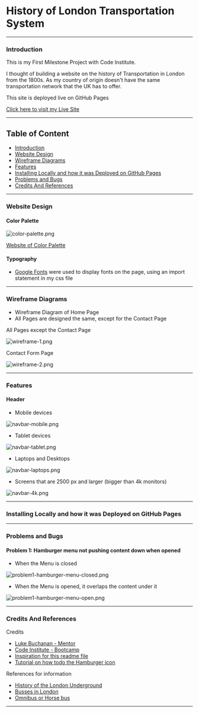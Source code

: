 # History of London Transportation System

---

### Introduction

This is my First Milestone Project with Code Institute.

I thought of building a website on the history of Transportation in London from the 1800s. As my country of origin
doesn't have the same transportation network that the UK has to offer.

This site is deployed live on GitHub Pages

[Click here to visit my Live Site](https://douglas86.github.io/history-of-london-v2/)

[//]: # "When ready use this site to insert a screenshot of my website on all devices"
[//]: # "https://ui.dev/amiresponsive?url=https://douglas86.github.io/history-of-london-v2/index.html"

---

## Table of Content

- [Introduction](#introduction)
- [Website Design](#website-design)
- [Wireframe Diagrams](#wireframe-diagrams)
- [Features](#features)
- [Installing Locally and how it was Deployed on GitHub Pages](#installing-locally-and-how-it-was-deployed-on-github-pages)
- [Problems and Bugs](#problems-and-bugs)
- [Credits And References](#credits-and-references)

---

### Website Design

#### Color Palette

![color-palette.png](assets%2Fimages%2Freadme%2Fwebsite-design%2Fcolor-palette.png)

[Website of Color Palette](https://mycolor.space/?hex=%23D6B65E&sub=1)

#### Typography

- [Google Fonts](https://fonts.google.com/specimen/Dancing+Script?preview.text=History%20of%20London%20Transport&preview.text_type=custom) were used to display fonts on the page, using an
  import statement in my css file

---

### Wireframe Diagrams

- Wireframe Diagram of Home Page
- All Pages are designed the same, except for the Contact Page

All Pages except the Contact Page

![wireframe-1.png](assets%2Fimages%2Freadme%2Fwireframe-diagrams%2Fwireframe-1.png)

Contact Form Page

![wireframe-2.png](assets%2Fimages%2Freadme%2Fwireframe-diagrams%2Fwireframe-2.png)

---

### Features

#### Header

- Mobile devices

![navbar-mobile.png](assets%2Fimages%2Freadme%2Ffeatures%2Fnavbar-mobile.png)

- Tablet devices

![navbar-tablet.png](assets%2Fimages%2Freadme%2Ffeatures%2Fnavbar-tablet.png)

- Laptops and Desktops

![navbar-laptops.png](assets%2Fimages%2Freadme%2Ffeatures%2Fnavbar-laptops.png)

- Screens that are 2500 px and larger (bigger than 4k monitors)

![navbar-4k.png](assets%2Fimages%2Freadme%2Ffeatures%2Fnavbar-4k.png)

---

### Installing Locally and how it was Deployed on GitHub Pages

---

### Problems and Bugs

#### Problem 1: Hamburger menu not pushing content down when opened

- When the Menu is closed

![problem1-hamburger-menu-closed.png](assets%2Fimages%2Freadme%2Fproblems-and-bugs%2Fproblem1-hamburger-menu-closed.png)

- When the Menu is opened, it overlaps the content under it

![problem1-hamburger-menu-open.png](assets%2Fimages%2Freadme%2Fproblems-and-bugs%2Fproblem1-hamburger-menu-open.png)

---

### Credits And References

Credits

- [Luke Buchanan - Mentor](https://www.linkedin.com/in/lukebuchanan67/)
- [Code Institute - Bootcamp](https://codeinstitute.net/)
- [Inspiration for this readme file](https://github.com/PedroCristo/portfolio_project_1#languages-used)
- [Tutorial on how todo the Hamburger icon](https://www.youtube.com/watch?v=g6Kr1srawjc)

References for information

- [History of the London Underground](https://en.wikipedia.org/wiki/History_of_the_London_Underground)
- [Busses in London](https://en.wikipedia.org/wiki/Buses_in_London)
- [Omnibus or Horse bus](https://en.wikipedia.org/wiki/Horsebus#:~:text=A%20horse%2Dbus%20or%20horse,means%20of%20transportation%20in%20cities.)

---
